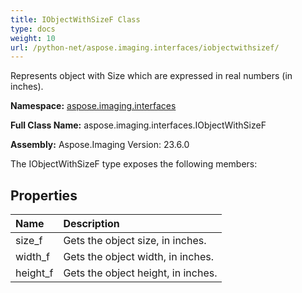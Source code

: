 ```yaml
---
title: IObjectWithSizeF Class
type: docs
weight: 10
url: /python-net/aspose.imaging.interfaces/iobjectwithsizef/
---
```


Represents object with Size which are expressed in real numbers (in inches).

**Namespace:** [aspose.imaging.interfaces](/imaging/python-net/aspose.imaging.interfaces/)

**Full Class Name:** aspose.imaging.interfaces.IObjectWithSizeF

**Assembly:**  Aspose.Imaging Version: 23.6.0

The IObjectWithSizeF type exposes the following members:
## **Properties**
|**Name**|**Description**|
| :- | :- |
|size_f|Gets the object size, in inches.|
|width_f|Gets the object width, in inches.|
|height_f|Gets the object height, in inches.|
